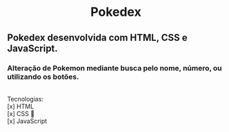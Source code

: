 <h1 align="center">Pokedex</h1>

## Pokedex desenvolvida com HTML, CSS e JavaScript.
### Alteração de Pokemon mediante busca pelo nome, número, ou utilizando os botões.

<br>
Tecnologias:<br>
[x] HTML<br>
[x] CSS 🎨<br>
[x] JavaScript <br>
<br>
